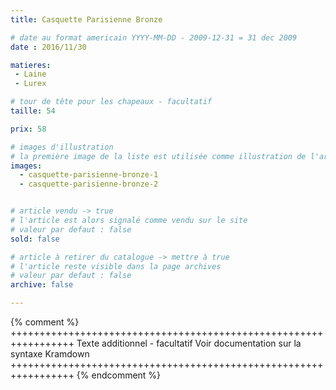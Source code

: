 ```yaml
---
title: Casquette Parisienne Bronze

# date au format americain YYYY-MM-DD - 2009-12-31 = 31 dec 2009
date : 2016/11/30

matieres:
 - Laine
 - Lurex

# tour de tête pour les chapeaux - facultatif
taille: 54

prix: 58

# images d'illustration
# la première image de la liste est utilisée comme illustration de l'article dans les pages de listing.
images:
  - casquette-parisienne-bronze-1
  - casquette-parisienne-bronze-2


# article vendu -> true
# l'article est alors signalé comme vendu sur le site
# valeur par defaut : false
sold: false

# article à retirer du catalogue -> mettre à true
# l'article reste visible dans la page archives
# valeur par defaut : false
archive: false

---
```

{% comment %} +++++++++++++++++++++++++++++++++++++++++++++++++++++++++++++++++
              Texte additionnel - facultatif
              Voir documentation sur la syntaxe Kramdown
+++++++++++++++++++++++++++++++++++++++++++++++++++++++++++++++++ {% endcomment %}
